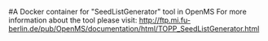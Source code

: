 #A Docker container for "SeedListGenerator" tool in OpenMS
For more information about the tool please visit:
http://ftp.mi.fu-berlin.de/pub/OpenMS/documentation/html/TOPP_SeedListGenerator.html
